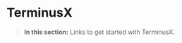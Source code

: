 <div class="tdb-bgi tdb-landing-bg"></div>

# TerminusX

> **In this section:** Links to get started with TerminusX.
